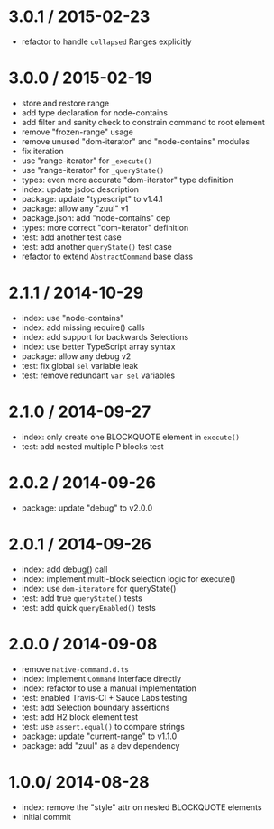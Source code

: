 
3.0.1 / 2015-02-23
==================

  * refactor to handle `collapsed` Ranges explicitly

3.0.0 / 2015-02-19
==================

  * store and restore range
  * add type declaration for node-contains
  * add filter and sanity check to constrain command to root element
  * remove "frozen-range" usage
  * remove unused "dom-iterator" and "node-contains" modules
  * fix iteration
  * use "range-iterator" for `_execute()`
  * use "range-iterator" for `_queryState()`
  * types: even more accurate "dom-iterator" type definition
  * index: update jsdoc description
  * package: update "typescript" to v1.4.1
  * package: allow any "zuul" v1
  * package.json: add "node-contains" dep
  * types: more correct "dom-iterator" definition
  * test: add another test case
  * test: add another `queryState()` test case
  * refactor to extend `AbstractCommand` base class

2.1.1 / 2014-10-29
==================

  * index: use "node-contains"
  * index: add missing require() calls
  * index: add support for backwards Selections
  * index: use better TypeScript array syntax
  * package: allow any debug v2
  * test: fix global `sel` variable leak
  * test: remove redundant `var sel` variables

2.1.0 / 2014-09-27
==================

  * index: only create one BLOCKQUOTE element in `execute()`
  * test: add nested multiple P blocks test

2.0.2 / 2014-09-26
==================

  * package: update "debug" to v2.0.0

2.0.1 / 2014-09-26
==================

  * index: add debug() call
  * index: implement multi-block selection logic for execute()
  * index: use `dom-iteratore` for queryState()
  * test: add true `queryState()` tests
  * test: add quick `queryEnabled()` tests

2.0.0 / 2014-09-08
==================

  * remove `native-command.d.ts`
  * index: implement `Command` interface directly
  * index: refactor to use a manual implementation
  * test: enabled Travis-CI + Sauce Labs testing
  * test: add Selection boundary assertions
  * test: add H2 block element test
  * test: use `assert.equal()` to compare strings
  * package: update "current-range" to v1.1.0
  * package: add "zuul" as a dev dependency

1.0.0/ 2014-08-28
==================

  * index: remove the "style" attr on nested BLOCKQUOTE elements
  * initial commit
